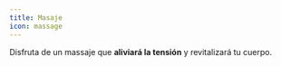 ```yaml
---
title: Masaje
icon: massage
---
```


Disfruta de un massaje que **aliviará la tensión** y revitalizará tu cuerpo.

